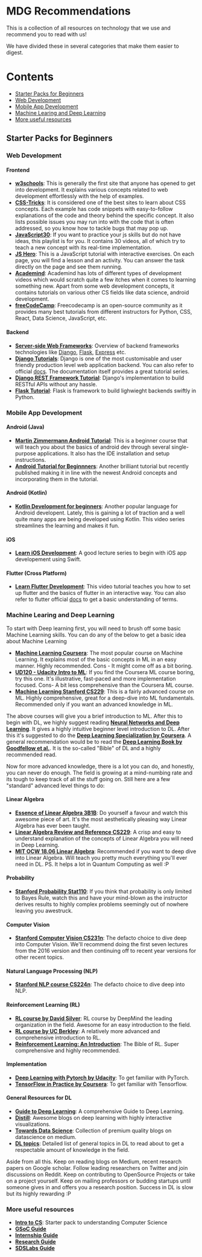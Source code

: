 # MDG Recommendations
This is a collection of all resources on technology that we use and recommend you to read with us!

We have divided these in several categories that make them easier to digest.

# Contents

* [Starter Packs for Beginners](#Starter-Packs-for-Beginners)
* [Web Development](#Web-Development)
* [Mobile App Development](#Mobile-App-Development)
* [Machine Learing and Deep Learning](#Machine-Learing-and-Deep-Learning)
* [More useful resources](#More-useful-resources)

## Starter Packs for Beginners
### Web Development
#### <b>Frontend</b>
- **[w3schools](https://www.w3schools.com/)**: This is generally the first site that anyone has opened to get into development. It explains various concepts related to web development effortlessly with the help of examples.
- **[CSS-Tricks](https://css-tricks.com/)**: It is considered one of the best sites to learn about CSS concepts. Each example has code snippets with easy-to-follow explanations of the code and theory behind the specific concept. It also lists possible issues you may run into with the code that is often addressed, so you know how to tackle bugs that may pop up.
- **[JavaScript30](https://www.youtube.com/playlist?list=PLu8EoSxDXHP6CGK4YVJhL_VWetA865GOH)**: If you want to practice your js skills but do not have ideas, this playlist is for you. It contains 30 videos, all of which try to teach a new concept with its real-time implementation.
- **[JS Hero](https://www.jshero.net/en/home.html)**: This is a JavaScript tutorial with interactive exercises. On each page, you will find a lesson and an activity. You can answer the task directly on the page and see them running.
- **[Academind](https://www.youtube.com/channel/UCSJbGtTlrDami-tDGPUV9-w)**: Academind has lots of different types of development videos which would scratch quite a few itches when it comes to learning something new. Apart from some web development concepts, it contains tutorials on various other CS fields like data science, android development.
- **[freeCodeCamp](https://www.youtube.com/c/Freecodecamp)**: Freecodecamp is an open-source community as it provides many best tutorials from different instructors for Python, CSS, React, Data Science, JavaScript, etc.
#### <b>Backend</b>
- **[Server-side Web Frameworks](https://developer.mozilla.org/en-US/docs/Learn/Server-side/First_steps/Web_frameworks)**: Overview of backend frameworks technologies like [Django](https://www.djangoproject.com/), [Flask](http://flask.pocoo.org/), [Express](https://expressjs.com/) etc. 
- **[Django Tutorials](https://tutorial.djangogirls.org/en/)**: Django is one of the most customisable and user friendly production level web application backend. You can also refer to official [docs](https://docs.djangoproject.com/). The documentation itself provides a great tutorial series. 
- **[Django REST Framework Tutorial](https://www.django-rest-framework.org/tutorial/quickstart/)**: Django's implementation to build RESTful APIs without any hassle.
- **[Flask Tutorial](https://flask.palletsprojects.com/en/2.0.x/tutorial/index.html)**: Flask is framework to build lighwieght backends swiftly in Python.

### Mobile App Development
#### <b>Android (Java)</b>
- **[Martin Zimmermann Android Tutorial](https://www.youtube.com/playlist?list=PLwDZ5yiByAzy0-8xgJnSfo5MV937SZ4X4)**: This is a beginner course that will teach you about the basics of android dev through several single-purpose applications. It also has the IDE installation and setup instructions.
- **[Android Tutorial for Beginnners](https://www.youtube.com/playlist?list=PLS1QulWo1RIbb1cYyzZpLFCKvdYV_yJ-E)**: Another brilliant tutorial but recently published making it in line with the newest Android concepts and incorporating them in the tutorial.
#### <b>Android (Kotlin)</b>
- **[Kotlin Development for beginners](https://www.youtube.com/watch?v=e7WIPwRd2s8&list=PLlxmoA0rQ-Lw5k_QCqVl3rsoJOnb_00UV)**: Another popular language for Android developent. Lately, this is gaining a lot of traction and a well quite many apps are being developed using Kotlin. This video series streamlines the learning and makes it fun.
#### <b>iOS</b>
- **[Learn iOS Development](https://www.youtube.com/watch?v=xVPGQEHok74&list=PLpZBns8dFbgx0gr68lf-un9EjdmywTu4_)**: A good lecture series to begin with iOS app developement using Swift.
#### <b>Flutter (Cross Platform)</b>
- **[Learn Flutter Development](https://www.youtube.com/watch?v=GLSG_Wh_YWc)**: This video tutorial teaches you how to set up flutter and the basics of flutter in an interactive way. You can also refer to flutter official [docs](https://flutter.dev/docs/) to get a basic understanding of terms.

### Machine Learing and Deep Learning
To start with Deep learning first, you will need to brush off some basic Machine Learning skills. You can do any of the below to get a basic idea about Machine Learning  
- **[Machine Learning Coursera](https://www.coursera.org/learn/machine-learning)**: The most popular course on Machine Learning. It explains most of the basic concepts in ML in an easy manner. Highly recommended. Cons - It might come off as a bit boring.
- **[UD120 - Udacity Intro to ML](https://www.udacity.com/course/intro-to-machine-learning--ud120)**: If you find the Coursera ML course boring, try this one. It's illustrative, fast-paced and more implementation focused. Cons- A bit less comprehensive than the Coursera ML course.    
- **[Machine Learning Stanford CS229](https://www.youtube.com/watch?v=jGwO_UgTS7I&list=PLoROMvodv4rMiGQp3WXShtMGgzqpfVfbU)**: This is a fairly advanced course on ML. Highly comprehensive, great for a deep-dive into ML fundamentals. Recommended only if you want an advanced knowledge in ML.  

The above courses will give you a brief introduction to ML. After this to begin with DL, we highly suggest reading **[Neural Networks and Deep Learning](http://neuralnetworksanddeeplearning.com/)**. It gives a highly intuitive beginner level introduction to DL. After this it's suggested to do the **[Deep Learning Specialization by Coursera](https://www.coursera.org/specializations/deep-learning)**. A general recommendation would be to read the **[Deep Learning Book by Goodfellow et al.](https://www.deeplearningbook.org/)**. It is the so-called "Bible" of DL and a highly recommended read.  

Now for more advanced knowledge, there is a lot you can do, and honestly, you can never do enough. The field is growing at a mind-numbing rate and its tough to keep track of all the stuff going on. Still here are a few "standard" advanced level things to do: 
 #### Linear Algebra  
 - **[Essence of Linear Algebra 3B1B](https://www.youtube.com/playlist?list=PLZHQObOWTQDPD3MizzM2xVFitgF8hE_ab)**: Do yourself a favour and watch this awesome piece of art. It's the most aesthetically pleasing way Linear Algebra has ever been taught. 
 - **[Linear Algebra Review and Reference CS229](http://cs229.stanford.edu/section/cs229-linalg.pdf)**: A crisp and easy to understand explanation of the concepts of Linear Algebra you will need in Deep Learning.
 - **[MIT OCW 18.06 Linear Algebra](https://ocw.mit.edu/courses/mathematics/18-06-linear-algebra-spring-2010/video-lectures/)**: Recommended if you want to deep dive into Linear Algebra. Will teach you pretty much everything you'll ever need in DL. PS. It helps a lot in Quantum Computing as well :P  

#### Probability  
- **[Stanford Probability Stat110](https://projects.iq.harvard.edu/stat110/home)**: If you think that probability is only limited to Bayes Rule, watch this and have your mind-blown as the instructor derives results to highly complex problems seemingly out of nowhere leaving you awestruck.  

#### Computer Vision 
- **[Stanford Computer Vision CS231n](https://www.youtube.com/playlist?list=PLkt2uSq6rBVctENoVBg1TpCC7OQi31AlC)**: The defacto choice to dive deep into Computer Vision. We'll recommend doing the first seven lectures from the 2016 version and then continuing off to recent year versions for other recent topics.  
  
#### Natural Language Processing (NLP)  
- **[Stanford NLP course CS224n](http://web.stanford.edu/class/cs224n/)**: The defacto choice to dive deep into NLP.  

#### Reinforcement Learning (RL)  
- **[RL course by David Silver](https://www.youtube.com/watch?v=2pWv7GOvuf0&list=PLqYmG7hTraZDM-OYHWgPebj2MfCFzFObQ)**: RL course by DeepMind the leading organization in the field. Awesome for an easy introduction to the field. 
- **[RL course by UC Berkley](http://rail.eecs.berkeley.edu/deeprlcourse/)**: A relatively more advanced and comprehensive introduction to RL. 
- **[Reinforcement Learning: An Introduction](http://incompleteideas.net/book/the-book-2nd.html)**: The Bible of RL. Super comprehensive and highly recommended.  
  
#### Implementation 
- **[Deep Learning with Pytorch by Udacity](https://classroom.udacity.com/courses/ud188)**: To get familiar with PyTorch. 
-  **[TensorFlow in Practice by Coursera](https://www.coursera.org/specializations/tensorflow-in-practice?utm_source=deeplearningai&utm_medium=institutions&utm_campaign=WebsiteCoursesTFSTopButton)**: To get familiar with Tensorflow.  

#### General Resources for DL 
- **[Guide to Deep Learning](https://medium.com/vlgiitr/guide-to-deep-learning-585bfcad0b43)**: A comprehensive Guide to Deep Learning. 
- **[Distill](https://distill.pub/)**: Awesome blogs on deep learning with highly interactive visualizations.
- **[Towards Data Science](https://towardsdatascience.com/)**: Collection of premium quality blogs on datascience on medium.
- **[DL topics](https://github.com/vlgiitr/DL_Topics)**: Detailed list of general topics in DL to read about to get a respectable amount of knowledge in the field.

Aside from all this. Keep on reading blogs on Medium, recent research papers on Google scholar. Follow leading researchers on Twitter and join discussions on Reddit. Keep on contributing to OpenSource Projects or take on a project yourself. Keep on mailing professors or budding startups until someone gives in and offers you a research position. Success in DL is slow but its highly rewarding :P

### More useful resources
- **[Intro to CS](https://github.com/periperidip/exploring/blob/master/guide.md)**: Starter pack to understanding Computer Science
- **[GSoC Guide](https://github.com/periperidip/exploring/tree/master/GSoC)**
- **[Internship Guide](https://github.com/periperidip/exploring/blob/master/intern/get-an-intern.md)**
- **[Research Guide](https://github.com/periperidip/exploring/tree/master/research)**
- **[SDSLabs Guide](https://github.com/sdslabs/recommends)**
